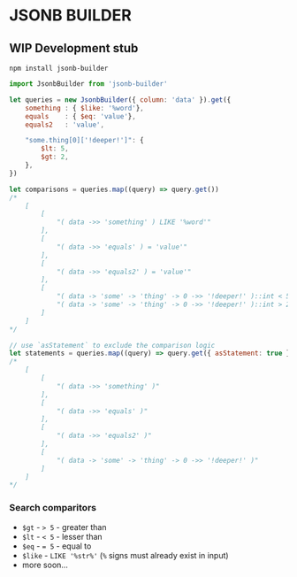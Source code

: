 # JSONB BUILDER

## WIP Development stub

`npm install jsonb-builder`

```js
import JsonbBuilder from 'jsonb-builder'

let queries = new JsonbBuilder({ column: 'data' }).get({
    something : { $like: '%word'},
    equals    : { $eq: 'value'},
    equals2   : 'value',

    "some.thing[0]['!deeper!']": {
        $lt: 5,
        $gt: 2,
    },
})

let comparisons = queries.map((query) => query.get())
/*
    [
        [
            "( data ->> 'something' ) LIKE '%word'"
        ],
        [
            "( data ->> 'equals' ) = 'value'"
        ],
        [
            "( data ->> 'equals2' ) = 'value'"
        ],
        [
            "( data -> 'some' -> 'thing' -> 0 ->> '!deeper!' )::int < 5",
            "( data -> 'some' -> 'thing' -> 0 ->> '!deeper!' )::int > 2"
        ]
    ]
*/

// use `asStatement` to exclude the comparison logic
let statements = queries.map((query) => query.get({ asStatement: true }))
/*
    [
        [
            "( data ->> 'something' )"
        ],
        [
            "( data ->> 'equals' )"
        ],
        [
            "( data ->> 'equals2' )"
        ],
        [
            "( data -> 'some' -> 'thing' -> 0 ->> '!deeper!' )"
        ]
    ]
*/
```


### Search comparitors
- `$gt` - `> 5` - greater than
- `$lt` - `< 5` - lesser than
- `$eq` - `= 5` - equal to
- `$like` - `LIKE '%str%'` (`%` signs must already exist in input)
- more soon...
